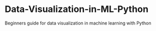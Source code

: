 # Data-Visualization-in-ML-Python
Beginners guide for data visualization in machine learning with Python
